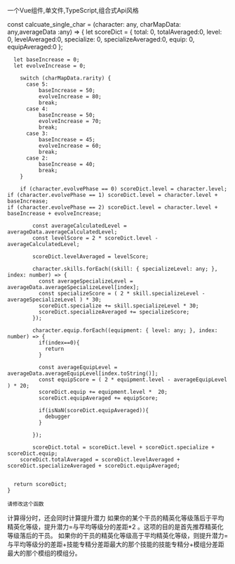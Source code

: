 一个Vue组件,单文件,TypeScript,组合式Api风格


const calcuate_single_char = (character: any, charMapData: any,averageData :any) => {
      let scoreDict = {
        total: 0,
        totalAveraged:0,
        level: 0,
        levelAveraged:0,
        specialize: 0,
        specializeAveraged:0,
        equip: 0,
        equipAveraged:0
      };

      let baseIncrease = 0;
      let evolveIncrease = 0;

        switch (charMapData.rarity) {
          case 5:
              baseIncrease = 50;
              evolveIncrease = 80;
              break;
          case 4:
              baseIncrease = 50;
              evolveIncrease = 70;
              break;
          case 3:
              baseIncrease = 45;
              evolveIncrease = 60;
              break;
          case 2:
              baseIncrease = 40;
              break;
        }

        if (character.evolvePhase == 0) scoreDict.level = character.level;
    if (character.evolvePhase == 1) scoreDict.level = character.level + baseIncrease;
    if (character.evolvePhase == 2) scoreDict.level = character.level + baseIncrease + evolveIncrease;

            const averageCalculatedLevel = averageData.averageCalculatedLevel;
            const levelScore = 2 * scoreDict.level - averageCalculatedLevel;

            scoreDict.levelAveraged = levelScore;

            character.skills.forEach((skill: { specializeLevel: any; }, index: number) => {
              const averageSpecializeLevel = averageData.averageSpecializeLevel[index];
              const specializeScore = ( 2 * skill.specializeLevel - averageSpecializeLevel ) * 30;
              scoreDict.specialize += skill.specializeLevel * 30;
              scoreDict.specializeAveraged += specializeScore;
            });

            character.equip.forEach((equipment: { level: any; }, index: number) => {
              if(index==0){
                return
              }

              const averageEquipLevel = averageData.averageEquipLevel[index.toString()];
              const equipScore = ( 2 * equipment.level - averageEquipLevel ) * 20;
              scoreDict.equip += equipment.level *  20;
              scoreDict.equipAveraged += equipScore;

              if(isNaN(scoreDict.equipAveraged)){
                debugger
              }

            });

            scoreDict.total = scoreDict.level + scoreDict.specialize + scoreDict.equip;
        scoreDict.totalAveraged = scoreDict.levelAveraged + scoreDict.specializeAveraged + scoreDict.equipAveraged;
      

      return scoreDict;
    }

    请修改这个函数
计算得分时，还会同时计算提升潜力
如果你的某个干员的精英化等级落后于平均精英化等级，提升潜力=与平均等级分的差距*2 。这项的目的是首先推荐精英化等级落后的干员。
如果你的干员的精英化等级高于平均精英化等级，则提升潜力=与平均等级分的差距+技能专精分差距最大的那个技能的技能专精分+模组分差距最大的那个模组的模组分。

